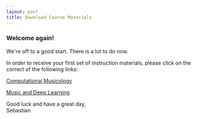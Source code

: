 ```yaml
---
layout: post
title: Download Course Materials
---
```


### Welcome again! ###

We're off to a good start. There is a lot to do now.  
  
In order to receive your first set of instruction materials, please click on the correct of the following links:  
  
[Computational Musicology](https://jhmuwi.uni-koeln.de/hub/user-redirect/git-pull?repo=https%3A%2F%2Fgithub.com%2Fsebastianklassmann%2Fcomp_music_wt19&urlpath=lab%2Ftree%2Fcomp_music_wt19%2FREADME.md)  
  
[Music and Deep Learning](https://jhmuwi.uni-koeln.de/hub/user-redirect/git-pull?repo=https%3A%2F%2Fgithub.com%2Fsebastianklassmann%2Fmusic_dl_wt19&urlpath=lab%2Ftree%2Fmusic_dl_wt19%2FREADME.md)  


Good luck and have a great day,  
Sebastian  


